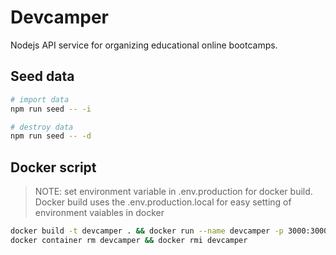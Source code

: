 # Devcamper

Nodejs API service for organizing educational online bootcamps.

## Seed data

```bash
# import data
npm run seed -- -i

# destroy data
npm run seed -- -d
```

## Docker script

> NOTE: set environment variable in .env.production for docker build. Docker build uses the .env.production.local for easy setting of environment vaiables in docker

```bash
docker build -t devcamper . && docker run --name devcamper -p 3000:3000 -d devcamper
docker container rm devcamper && docker rmi devcamper
```
